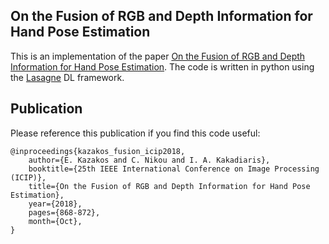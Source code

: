 ##  On the Fusion of RGB and Depth Information for Hand Pose Estimation

This is an implementation of the paper [On the Fusion of RGB and Depth Information for Hand Pose Estimation](https://ieeexplore.ieee.org/document/8451022). The code is written in python
using the [Lasagne](https://lasagne.readthedocs.io/en/latest/) DL framework.

## Publication

Please reference this publication if you find this code useful:

```
@inproceedings{kazakos_fusion_icip2018, 
	author={E. Kazakos and C. Nikou and I. A. Kakadiaris}, 
	booktitle={25th IEEE International Conference on Image Processing (ICIP)}, 
	title={On the Fusion of RGB and Depth Information for Hand Pose Estimation}, 
	year={2018}, 
	pages={868-872}, 
	month={Oct},
}
```
